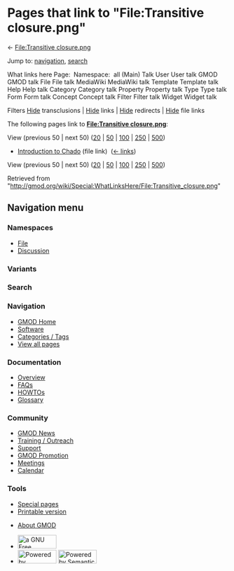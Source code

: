 <div id="mw-page-base" class="noprint">

</div>

<div id="mw-head-base" class="noprint">

</div>

<div id="content" class="mw-body" role="main">

<span id="top"></span>

<div id="mw-js-message" style="display:none;">

</div>



# <span dir="auto">Pages that link to "File:Transitive closure.png"</span>

<div id="bodyContent">

<div id="contentSub">

← [File:Transitive
closure.png](/wiki/File:Transitive_closure.png "File:Transitive closure.png")

</div>

<div id="jump-to-nav" class="mw-jump">

Jump to: [navigation](#mw-navigation), [search](#p-search)

</div>

<div id="mw-content-text">

What links here Page:  Namespace:  all (Main) Talk User User talk GMOD
GMOD talk File File talk MediaWiki MediaWiki talk Template Template talk
Help Help talk Category Category talk Property Property talk Type Type
talk Form Form talk Concept Concept talk Filter Filter talk Widget
Widget talk

Filters
[Hide](/mediawiki/index.php?title=Special:WhatLinksHere/File:Transitive_closure.png&hidetrans=1 "Special:WhatLinksHere/File:Transitive closure.png")
transclusions \|
[Hide](/mediawiki/index.php?title=Special:WhatLinksHere/File:Transitive_closure.png&hidelinks=1 "Special:WhatLinksHere/File:Transitive closure.png")
links \|
[Hide](/mediawiki/index.php?title=Special:WhatLinksHere/File:Transitive_closure.png&hideredirs=1 "Special:WhatLinksHere/File:Transitive closure.png")
redirects \|
[Hide](/mediawiki/index.php?title=Special:WhatLinksHere/File:Transitive_closure.png&hideimages=1 "Special:WhatLinksHere/File:Transitive closure.png")
file links

The following pages link to **[File:Transitive
closure.png](/wiki/File:Transitive_closure.png "File:Transitive closure.png")**:

View (previous 50 \| next 50)
([20](/mediawiki/index.php?title=Special:WhatLinksHere/File:Transitive_closure.png&limit=20 "Special:WhatLinksHere/File:Transitive closure.png")
\|
[50](/mediawiki/index.php?title=Special:WhatLinksHere/File:Transitive_closure.png&limit=50 "Special:WhatLinksHere/File:Transitive closure.png")
\|
[100](/mediawiki/index.php?title=Special:WhatLinksHere/File:Transitive_closure.png&limit=100 "Special:WhatLinksHere/File:Transitive closure.png")
\|
[250](/mediawiki/index.php?title=Special:WhatLinksHere/File:Transitive_closure.png&limit=250 "Special:WhatLinksHere/File:Transitive closure.png")
\|
[500](/mediawiki/index.php?title=Special:WhatLinksHere/File:Transitive_closure.png&limit=500 "Special:WhatLinksHere/File:Transitive closure.png"))

- [Introduction to
  Chado](/wiki/Introduction_to_Chado "Introduction to Chado") (file
  link) ‎ <span class="mw-whatlinkshere-tools">([←
  links](/mediawiki/index.php?title=Special:WhatLinksHere&target=Introduction+to+Chado "Special:WhatLinksHere"))</span>

View (previous 50 \| next 50)
([20](/mediawiki/index.php?title=Special:WhatLinksHere/File:Transitive_closure.png&limit=20 "Special:WhatLinksHere/File:Transitive closure.png")
\|
[50](/mediawiki/index.php?title=Special:WhatLinksHere/File:Transitive_closure.png&limit=50 "Special:WhatLinksHere/File:Transitive closure.png")
\|
[100](/mediawiki/index.php?title=Special:WhatLinksHere/File:Transitive_closure.png&limit=100 "Special:WhatLinksHere/File:Transitive closure.png")
\|
[250](/mediawiki/index.php?title=Special:WhatLinksHere/File:Transitive_closure.png&limit=250 "Special:WhatLinksHere/File:Transitive closure.png")
\|
[500](/mediawiki/index.php?title=Special:WhatLinksHere/File:Transitive_closure.png&limit=500 "Special:WhatLinksHere/File:Transitive closure.png"))

</div>

<div class="printfooter">

Retrieved from
"<http://gmod.org/wiki/Special:WhatLinksHere/File:Transitive_closure.png>"

</div>

<div id="catlinks" class="catlinks catlinks-allhidden">

</div>

<div class="visualClear">

</div>

</div>

</div>

<div id="mw-navigation">

## Navigation menu

<div id="mw-head">



<div id="left-navigation">

<div id="p-namespaces" class="vectorTabs" role="navigation"
aria-labelledby="p-namespaces-label">

### Namespaces

- <span id="ca-nstab-image"><a href="/wiki/File:Transitive_closure.png" accesskey="c"
  title="View the file page [c]">File</a></span>
- <span id="ca-talk"><a
  href="/mediawiki/index.php?title=File_talk:Transitive_closure.png&amp;action=edit&amp;redlink=1"
  accesskey="t"
  title="Discussion about the content page [t]">Discussion</a></span>

</div>

<div id="p-variants" class="vectorMenu emptyPortlet" role="navigation"
aria-labelledby="p-variants-label">

### 

### Variants[](#)

<div class="menu">

</div>

</div>

</div>

<div id="right-navigation">





</div>

<div id="p-search" role="search">

### Search

<div id="simpleSearch">

</div>

</div>

</div>

</div>

<div id="mw-panel">

<div id="p-logo" role="banner">

<a href="/wiki/Main_Page"
style="background-image: url(http://gmod.org/images/GMOD-cogs.png);"
title="Visit the main page"></a>

</div>

<div id="p-Navigation" class="portal" role="navigation"
aria-labelledby="p-Navigation-label">

### Navigation

<div class="body">

- <span id="n-GMOD-Home">[GMOD Home](/wiki/Main_Page)</span>
- <span id="n-Software">[Software](/wiki/GMOD_Components)</span>
- <span id="n-Categories-.2F-Tags">[Categories /
  Tags](/wiki/Categories)</span>
- <span id="n-View-all-pages">[View all
  pages](/wiki/Special:AllPages)</span>

</div>

</div>

<div id="p-Documentation" class="portal" role="navigation"
aria-labelledby="p-Documentation-label">

### Documentation

<div class="body">

- <span id="n-Overview">[Overview](/wiki/Overview)</span>
- <span id="n-FAQs">[FAQs](/wiki/Category:FAQ)</span>
- <span id="n-HOWTOs">[HOWTOs](/wiki/Category:HOWTO)</span>
- <span id="n-Glossary">[Glossary](/wiki/Glossary)</span>

</div>

</div>

<div id="p-Community" class="portal" role="navigation"
aria-labelledby="p-Community-label">

### Community

<div class="body">

- <span id="n-GMOD-News">[GMOD News](/wiki/GMOD_News)</span>
- <span id="n-Training-.2F-Outreach">[Training /
  Outreach](/wiki/Training_and_Outreach)</span>
- <span id="n-Support">[Support](/wiki/Support)</span>
- <span id="n-GMOD-Promotion">[GMOD
  Promotion](/wiki/GMOD_Promotion)</span>
- <span id="n-Meetings">[Meetings](/wiki/Meetings)</span>
- <span id="n-Calendar">[Calendar](/wiki/Calendar)</span>

</div>

</div>

<div id="p-tb" class="portal" role="navigation"
aria-labelledby="p-tb-label">

### Tools

<div class="body">

- <span id="t-specialpages"><a href="/wiki/Special:SpecialPages" accesskey="q"
  title="A list of all special pages [q]">Special pages</a></span>
- <span id="t-print"><a
  href="/mediawiki/index.php?title=Special:WhatLinksHere/File:Transitive_closure.png&amp;printable=yes"
  rel="alternate" accesskey="p"
  title="Printable version of this page [p]">Printable version</a></span>

</div>

</div>

</div>

</div>

<div id="footer" role="contentinfo">

- <span id="footer-places-about">[About
  GMOD](/wiki/GMOD:About "GMOD:About")</span>

<!-- -->

- <span id="footer-copyrightico">[<img src="http://www.gnu.org/graphics/gfdl-logo-small.png" width="88"
  height="31" alt="a GNU Free Documentation License" />](http://www.gnu.org/licenses/fdl-1.3.html)</span>
- <span id="footer-poweredbyico">[<img src="/mediawiki/skins/common/images/poweredby_mediawiki_88x31.png"
  width="88" height="31" alt="Powered by MediaWiki" />](//www.mediawiki.org/)
  [<img
  src="/mediawiki/extensions/SemanticMediaWiki/includes/../resources/images/smw_button.png"
  width="88" height="31" alt="Powered by Semantic MediaWiki" />](https://www.semantic-mediawiki.org/wiki/Semantic_MediaWiki)</span>

<div style="clear:both">

</div>

</div>
